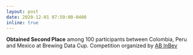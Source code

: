 ```yaml
---
layout: post
date: 2020-12-01 07:59:00-0400
inline: true
---
```


**Obtained Second Place** among 100 participants between Colombia, Peru and Mexico at Brewing Data Cup. Competition organized by [AB InBev](https://www.ab-inbev.com/)